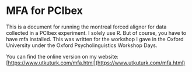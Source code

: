 # MFA for PCIbex

This is a document for running the montreal forced aligner for data collected in a PCIbex experiment. I solely use R. But of course, you have to have mfa installed. This was written for the workshop I gave in the Oxford University under the Oxford Psycholinguistics Workshop Days.

You can find the online version on my website: [https://www.utkuturk.com/mfa.html](https://www.utkuturk.com/mfa.html)
